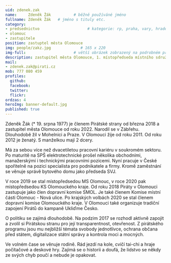 ```yaml
---
uid: zdenek.zak
name:     Zdeněk Žák          # běžně používáné jméno
fullname: Zdeněk Žák   # jméno s tituly etc.
category:
- predsednictvo                     # kategorie: rp, praha, vary, hradec, jmk, senat
- olomouc
- zastupitele
position: zastuptel města Olomouce
img: people/zakz.jpg             # 165 x 220
img-full:                     # větší obrázek zobrazený na podrobném profilu
description: zastupitel města Olomouce, 1. místopředseda místního sdružení Olomouc                # kratký popis, max 160 znaků
mail:
- zdenek.zak@pirati.cz
mob: 777 080 459
profiles:
  github:
  facebook:       
  twitter:        
  flickr:    
ordzas: 4
heroImg: banner-default.jpg
published: true
---
```

Zdeněk Žák (* 19. srpna 1977) je členem Pirátské strany od března 2018 a zastupitel města Olomouce od roku 2022. Narodil se v Zábřehu. Dlouhodobě žil v Mohelnici a Praze. V Olomouci žije od roku 2011. Od roku 2012 je ženatý. S manželkou mají 2 dcery.

Má za sebou více než dvacetiletou pracovní kariéru v soukromém sektoru. Po maturitě na SPŠ elektrotechnické prošel několika obchodními, manažerskými i technickými pracovními pozicemi. Nyní pracuje v České spořitelně na pozici specialista pro podnikatele a firmy. Kromě zaměstnání se věnuje správě bytového domu jako předseda SVJ.

V roce 2019 se stal místopředsedou MS Olomouc, v roce 2020 pak místopředsedou KS Olomouckého kraje. Od roku 2018 Piráty v Olomouci zastupuje jako člen dopravní komise SMOL. Je také členem Komise místní části Olomouc - Nová ulice. Po krajských volbách 2020 se stal členem dopravní komise Olomouckého kraje. V Olomouci také organizuje tradiční zapojení Pirátů do kampaně Ukliďme Česko.

O politiku se zajímá dlouhodobě. Na podzim 2017 se rozhodl aktivně zapojit a zvolil si Pirátskou stranu pro její transparentnost, otevřenost. Z pirátského programu jsou mu nejbližší témata svobody jednotlivce, ochrana občana před státem, digitalizace státní správy a kontrola moci a mocných.

Ve volném čase se věnuje rodině. Rád jezdí na kole, cvičí tai-chi a hraje počítačové a deskové hry. Zajímá se o historii a doufá, že lidstvo se někdy ze svých chyb poučí a nebude je opakovat.
